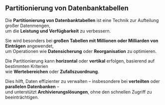 ## Partitionierung von Datenbanktabellen

Die **Partitionierung von Datenbanktabellen** ist eine Technik zur Aufteilung großer Datenmengen,  
um die **Leistung und Verfügbarkeit** zu verbessern.

Sie wird besonders bei **großen Tabellen mit Millionen oder Milliarden von Einträgen** angewendet,  
um Operationen wie **Datensicherung** oder **Reorganisation** zu optimieren.

Die Partitionierung kann **horizontal** oder **vertikal** erfolgen, basierend auf bestimmten Kriterien  
wie **Wertebereichen** oder **Zufallszuordnung**.

Dies hilft, Daten effizienter zu verwalten – insbesondere bei **verteilten** oder **parallelen Datenbanken** –  
und unterstützt **Archivierungslösungen**, ohne den schnellen Zugriff zu beeinträchtigen.
